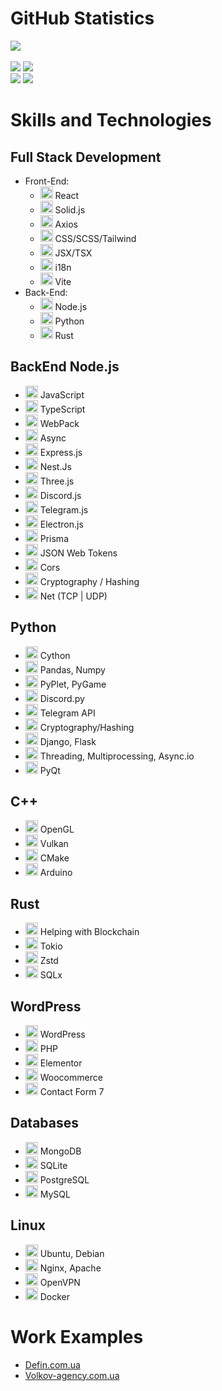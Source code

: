 # GitHub Statistics

[![](https://github-readme-stats.vercel.app/api?username=ArtemkaDev&show_icons=true&theme=radical&count_private=true&hide=issues,stars)](https://github.com/ArtemkaDev?tab=repositories) <br /> <br />
[![](https://github-readme-stats.vercel.app/api/pin?username=ArtemkaDev&repo=UCS&theme=radical)](https://github.com/ArtemkaDev/UCS)
[![](https://github-readme-stats.vercel.app/api/pin?username=ArtemkaDev&repo=RPGame&theme=radical)](https://github.com/ArtemkaDev/RPGame)
<br>
[![](https://github-readme-stats.vercel.app/api/pin?username=ArtemkaDev&repo=HttpRpc&theme=radical)](https://github.com/ArtemkaDev/HttpRpc)
[![](https://github-readme-stats.vercel.app/api/pin?username=AploCoin&repo=PythonTools&theme=radical)](https://github.com/AploCoin/PythonTools)

# Skills and Technologies

## Full Stack Development
- Front-End:
  - <img src="ссылка-на-иконку-react" width="20" height="20"> React
  - <img src="ссылка-на-иконку-solidjs" width="20" height="20"> Solid.js
  - <img src="ссылка-на-иконку-axios" width="20" height="20"> Axios
  - <img src="ссылка-на-иконку-css" width="20" height="20"> CSS/SCSS/Tailwind
  - <img src="ссылка-на-иконку-jsx" width="20" height="20"> JSX/TSX
  - <img src="ссылка-на-иконку-i18n" width="20" height="20"> i18n
  - <img src="ссылка-на-иконку-vite" width="20" height="20"> Vite
- Back-End:
  - <img src="ссылка-на-иконку-nodejs" width="20" height="20"> Node.js
  - <img src="ссылка-на-иконку-python" width="20" height="20"> Python
  - <img src="ссылка-на-иконку-rust" width="20" height="20"> Rust

## BackEnd Node.js
- <img src="https://github.com/ArtemkaDev/ArtemkaDev/assets/87724011/14302163-8d7c-4e1d-bbdc-a2767520372b" width="20" height="20"> JavaScript
- <img src="https://github.com/ArtemkaDev/ArtemkaDev/assets/87724011/898bd7d1-18d8-49e4-96bf-7d937098f8bc" width="20" height="20"> TypeScript
- <img src="https://github.com/ArtemkaDev/ArtemkaDev/assets/87724011/bc7d4796-ecdb-4b49-b97a-84cd865fdd87" width="20" height="20"> WebPack
- <img src="https://github.com/ArtemkaDev/ArtemkaDev/assets/87724011/fc5bcc3f-8334-443b-87a6-5ac05dfbcf7c" width="20" height="20"> Async
- <img src="https://github.com/ArtemkaDev/ArtemkaDev/assets/87724011/603288f9-fe6f-423c-839f-eb8ec4cdb8d7" width="20" height="20"> Express.js
- <img src="https://github.com/ArtemkaDev/ArtemkaDev/assets/87724011/1519384d-de65-4d7f-8327-fca9d084914f" width="20" height="20"> Nest.Js
- <img src="https://github.com/ArtemkaDev/ArtemkaDev/assets/87724011/4b770848-9178-4670-9a74-1f0da64dd397" width="20" height="20"> Three.js
- <img src="https://github.com/ArtemkaDev/ArtemkaDev/assets/87724011/7ab0a145-e6de-45c0-813a-d9b87f2ab830" width="20" height="20"> Discord.js
- <img src="https://github.com/ArtemkaDev/ArtemkaDev/assets/87724011/d3cfdc29-14db-4a05-86f5-1563f9313871" width="20" height="20"> Telegram.js
- <img src="https://github.com/ArtemkaDev/ArtemkaDev/assets/87724011/5a4f3be4-252e-4f73-81c0-e33776eb86e2" width="20" height="20"> Electron.js
- <img src="" width="20" height="20"> Prisma
- <img src="" width="20" height="20"> JSON Web Tokens
- <img src="" width="20" height="20"> Cors
- <img src="https://github.com/ArtemkaDev/ArtemkaDev/assets/87724011/792e0af6-29a3-465d-a2f5-e13fcba8d484" width="20" height="20"> Cryptography / Hashing
- <img src="https://github.com/ArtemkaDev/ArtemkaDev/assets/87724011/d512f3b6-ce6b-432f-8d1c-86b56c720ec9" width="20" height="20"> Net (TCP | UDP)

## Python
- <img src="https://github.com/ArtemkaDev/ArtemkaDev/assets/87724011/18b6a749-ca89-4896-8774-9c7556a13bd0" width="20" height="20"> Cython
- <img src="https://github.com/ArtemkaDev/ArtemkaDev/assets/87724011/87f28f2f-0294-40a4-9a59-f8248bf2a572" width="20" height="20"> Pandas, Numpy
- <img src="https://github.com/ArtemkaDev/ArtemkaDev/assets/87724011/75091f4a-167d-4387-a4a7-e467b9a4bb9e" width="20" height="20"> PyPlet, PyGame
- <img src="" width="20" height="20"> Discord.py
- <img src="" width="20" height="20"> Telegram API
- <img src="" width="20" height="20"> Cryptography/Hashing
- <img src="" width="20" height="20"> Django, Flask
- <img src="" width="20" height="20"> Threading, Multiprocessing, Async.io
- <img src="" width="20" height="20"> PyQt

## C++
- <img src="ссылка-на-иконку-opengl" width="20" height="20"> OpenGL
- <img src="ссылка-на-иконку-vulkan" width="20" height="20"> Vulkan
- <img src="ссылка-на-иконку-cmake" width="20" height="20"> CMake
- <img src="ссылка-на-иконку-arduino" width="20" height="20"> Arduino

## Rust
- <img src="ссылка-на-иконку-rust" width="20" height="20"> Helping with Blockchain
- <img src="" width="20" height="20"> Tokio
- <img src="" width="20" height="20"> Zstd
- <img src="" width="20" height="20"> SQLx

## WordPress
- <img src="" width="20" height="20"> WordPress
- <img src="" width="20" height="20"> PHP
- <img src="" width="20" height="20"> Elementor
- <img src="" width="20" height="20"> Woocommerce
- <img src="" width="20" height="20"> Contact Form 7

## Databases
- <img src="" width="20" height="20"> MongoDB
- <img src="" width="20" height="20"> SQLite
- <img src="" width="20" height="20"> PostgreSQL
- <img src="" width="20" height="20"> MySQL

## Linux
- <img src="" width="20" height="20"> Ubuntu, Debian
- <img src="" width="20" height="20"> Nginx, Apache
- <img src="ссылка-на-иконку-openvpn" width="20" height="20"> OpenVPN
- <img src="ссылка-на-иконку-docker" width="20" height="20"> Docker

# Work Examples
- [Defin.com.ua](https://defin.com.ua)
- [Volkov-agency.com.ua](https://volkov-agency.com.ua)
